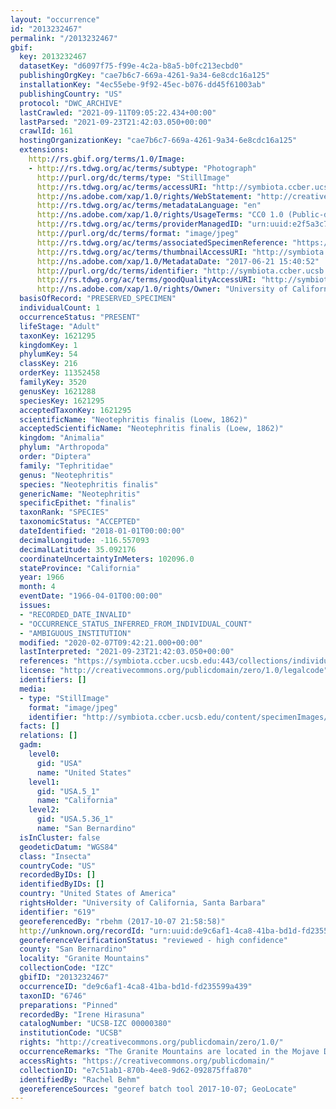 ```yaml
---
layout: "occurrence"
id: "2013232467"
permalink: "/2013232467"
gbif:
  key: 2013232467
  datasetKey: "d6097f75-f99e-4c2a-b8a5-b0fc213ecbd0"
  publishingOrgKey: "cae7b6c7-669a-4261-9a34-6e8cdc16a125"
  installationKey: "4ec55ebe-9f92-45ec-b076-dd45f61003ab"
  publishingCountry: "US"
  protocol: "DWC_ARCHIVE"
  lastCrawled: "2021-09-11T09:05:22.434+00:00"
  lastParsed: "2021-09-23T21:42:03.050+00:00"
  crawlId: 161
  hostingOrganizationKey: "cae7b6c7-669a-4261-9a34-6e8cdc16a125"
  extensions:
    http://rs.gbif.org/terms/1.0/Image:
    - http://rs.tdwg.org/ac/terms/subtype: "Photograph"
      http://purl.org/dc/terms/type: "StillImage"
      http://rs.tdwg.org/ac/terms/accessURI: "http://symbiota.ccber.ucsb.edu/content/specimenImages/UCSB_IZC/UCSB-IZC00000/UCSB-IZC_00000380_1498084852_lg.jpg"
      http://ns.adobe.com/xap/1.0/rights/WebStatement: "http://creativecommons.org/publicdomain/zero/1.0/"
      http://rs.tdwg.org/ac/terms/metadataLanguage: "en"
      http://ns.adobe.com/xap/1.0/rights/UsageTerms: "CC0 1.0 (Public-domain)"
      http://rs.tdwg.org/ac/terms/providerManagedID: "urn:uuid:e2f5a3c7-62e8-498f-af3b-23c9e3e87ede"
      http://purl.org/dc/terms/format: "image/jpeg"
      http://rs.tdwg.org/ac/terms/associatedSpecimenReference: "https://symbiota.ccber.ucsb.edu:443/collections/individual/index.php?occid=619"
      http://rs.tdwg.org/ac/terms/thumbnailAccessURI: "http://symbiota.ccber.ucsb.edu/content/specimenImages/UCSB_IZC/UCSB-IZC00000/UCSB-IZC_00000380_1498084852_tn.jpg"
      http://ns.adobe.com/xap/1.0/MetadataDate: "2017-06-21 15:40:52"
      http://purl.org/dc/terms/identifier: "http://symbiota.ccber.ucsb.edu/content/specimenImages/UCSB_IZC/UCSB-IZC00000/UCSB-IZC_00000380_1498084852_lg.jpg"
      http://rs.tdwg.org/ac/terms/goodQualityAccessURI: "http://symbiota.ccber.ucsb.edu/content/specimenImages/UCSB_IZC/UCSB-IZC00000/UCSB-IZC_00000380_1498084852.jpg"
      http://ns.adobe.com/xap/1.0/rights/Owner: "University of California, Santa Barbara"
  basisOfRecord: "PRESERVED_SPECIMEN"
  individualCount: 1
  occurrenceStatus: "PRESENT"
  lifeStage: "Adult"
  taxonKey: 1621295
  kingdomKey: 1
  phylumKey: 54
  classKey: 216
  orderKey: 11352458
  familyKey: 3520
  genusKey: 1621288
  speciesKey: 1621295
  acceptedTaxonKey: 1621295
  scientificName: "Neotephritis finalis (Loew, 1862)"
  acceptedScientificName: "Neotephritis finalis (Loew, 1862)"
  kingdom: "Animalia"
  phylum: "Arthropoda"
  order: "Diptera"
  family: "Tephritidae"
  genus: "Neotephritis"
  species: "Neotephritis finalis"
  genericName: "Neotephritis"
  specificEpithet: "finalis"
  taxonRank: "SPECIES"
  taxonomicStatus: "ACCEPTED"
  dateIdentified: "2018-01-01T00:00:00"
  decimalLongitude: -116.557093
  decimalLatitude: 35.092176
  coordinateUncertaintyInMeters: 102096.0
  stateProvince: "California"
  year: 1966
  month: 4
  eventDate: "1966-04-01T00:00:00"
  issues:
  - "RECORDED_DATE_INVALID"
  - "OCCURRENCE_STATUS_INFERRED_FROM_INDIVIDUAL_COUNT"
  - "AMBIGUOUS_INSTITUTION"
  modified: "2020-02-07T09:42:21.000+00:00"
  lastInterpreted: "2021-09-23T21:42:03.050+00:00"
  references: "https://symbiota.ccber.ucsb.edu:443/collections/individual/index.php?occid=619"
  license: "http://creativecommons.org/publicdomain/zero/1.0/legalcode"
  identifiers: []
  media:
  - type: "StillImage"
    format: "image/jpeg"
    identifier: "http://symbiota.ccber.ucsb.edu/content/specimenImages/UCSB_IZC/UCSB-IZC00000/UCSB-IZC_00000380_1498084852_lg.jpg"
  facts: []
  relations: []
  gadm:
    level0:
      gid: "USA"
      name: "United States"
    level1:
      gid: "USA.5_1"
      name: "California"
    level2:
      gid: "USA.5.36_1"
      name: "San Bernardino"
  isInCluster: false
  geodeticDatum: "WGS84"
  class: "Insecta"
  countryCode: "US"
  recordedByIDs: []
  identifiedByIDs: []
  country: "United States of America"
  rightsHolder: "University of California, Santa Barbara"
  identifier: "619"
  georeferencedBy: "rbehm (2017-10-07 21:58:58)"
  http://unknown.org/recordId: "urn:uuid:de9c6af1-4ca8-41ba-bd1d-fd235599a439"
  georeferenceVerificationStatus: "reviewed - high confidence"
  county: "San Bernardino"
  locality: "Granite Mountains"
  collectionCode: "IZC"
  gbifID: "2013232467"
  occurrenceID: "de9c6af1-4ca8-41ba-bd1d-fd235599a439"
  taxonID: "6746"
  preparations: "Pinned"
  recordedBy: "Irene Hirasuna"
  catalogNumber: "UCSB-IZC 00000380"
  institutionCode: "UCSB"
  rights: "http://creativecommons.org/publicdomain/zero/1.0/"
  occurrenceRemarks: "The Granite Mountains are located in the Mojave Desert"
  accessRights: "https://creativecommons.org/publicdomain/"
  collectionID: "e7c51ab1-870b-4ee8-9d62-092875ffa870"
  identifiedBy: "Rachel Behm"
  georeferenceSources: "georef batch tool 2017-10-07; GeoLocate"
---
```

